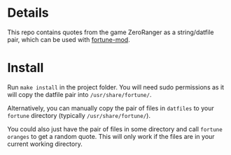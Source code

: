 # Details

This repo contains quotes from the game ZeroRanger as a string/datfile pair, which can be used with [fortune-mod](https://github.com/shlomif/fortune-mod).

# Install

Run `make install` in the project folder. You will need sudo permissions as it will copy the datfile pair into `/usr/share/fortune/`.

Alternatively, you can manually copy the pair of files in `datfiles` to your `fortune` directory (typically `/usr/share/fortune/`).

You could also just have the pair of files in some directory and call `fortune oranges` to get a random quote. This will only work if the files are in your current working directory.
